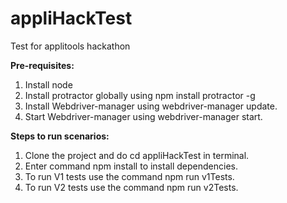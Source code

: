 # appliHackTest
Test for applitools hackathon
 
 **Pre-requisites:**  
 1. Install node  
 2. Install protractor globally using npm install protractor -g  
 3. Install Webdriver-manager using webdriver-manager update.  
 4. Start Webdriver-manager using webdriver-manager start.  

 **Steps to run scenarios:**  
 1. Clone the project and do cd appliHackTest in terminal.  
 2. Enter command npm install to install dependencies.  
 3. To run V1 tests use the command npm run v1Tests.  
 4. To run V2 tests use the command npm run v2Tests.  
 
